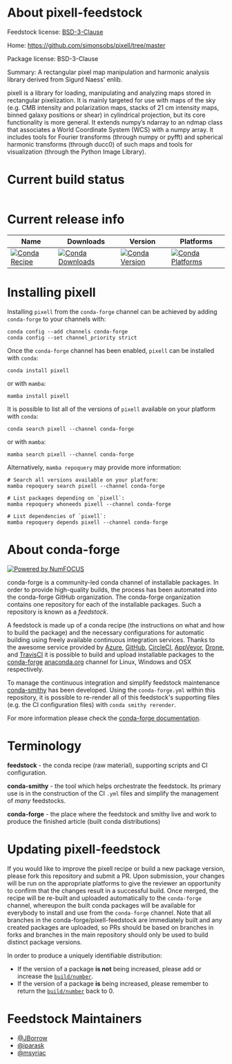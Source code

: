 About pixell-feedstock
======================

Feedstock license: [BSD-3-Clause](https://github.com/conda-forge/pixell-feedstock/blob/main/LICENSE.txt)

Home: https://github.com/simonsobs/pixell/tree/master

Package license: BSD-3-Clause

Summary: A rectangular pixel map manipulation and harmonic analysis library derived from Sigurd Naess' enlib.

pixell is a library for loading, manipulating and analyzing maps stored in
rectangular pixelization. It is mainly targeted for use with maps of the
sky (e.g. CMB intensity and polarization maps, stacks of 21 cm intensity
maps, binned galaxy positions or shear) in cylindrical projection, but
its core functionality is more general. It extends numpy’s ndarray to an
ndmap class that associates a World Coordinate System (WCS) with a numpy
array. It includes tools for Fourier transforms (through numpy or pyfft)
and spherical harmonic transforms (through ducc0) of such maps and tools
for visualization (through the Python Image Library).


Current build status
====================


<table>
</table>

Current release info
====================

| Name | Downloads | Version | Platforms |
| --- | --- | --- | --- |
| [![Conda Recipe](https://img.shields.io/badge/recipe-pixell-green.svg)](https://anaconda.org/conda-forge/pixell) | [![Conda Downloads](https://img.shields.io/conda/dn/conda-forge/pixell.svg)](https://anaconda.org/conda-forge/pixell) | [![Conda Version](https://img.shields.io/conda/vn/conda-forge/pixell.svg)](https://anaconda.org/conda-forge/pixell) | [![Conda Platforms](https://img.shields.io/conda/pn/conda-forge/pixell.svg)](https://anaconda.org/conda-forge/pixell) |

Installing pixell
=================

Installing `pixell` from the `conda-forge` channel can be achieved by adding `conda-forge` to your channels with:

```
conda config --add channels conda-forge
conda config --set channel_priority strict
```

Once the `conda-forge` channel has been enabled, `pixell` can be installed with `conda`:

```
conda install pixell
```

or with `mamba`:

```
mamba install pixell
```

It is possible to list all of the versions of `pixell` available on your platform with `conda`:

```
conda search pixell --channel conda-forge
```

or with `mamba`:

```
mamba search pixell --channel conda-forge
```

Alternatively, `mamba repoquery` may provide more information:

```
# Search all versions available on your platform:
mamba repoquery search pixell --channel conda-forge

# List packages depending on `pixell`:
mamba repoquery whoneeds pixell --channel conda-forge

# List dependencies of `pixell`:
mamba repoquery depends pixell --channel conda-forge
```


About conda-forge
=================

[![Powered by
NumFOCUS](https://img.shields.io/badge/powered%20by-NumFOCUS-orange.svg?style=flat&colorA=E1523D&colorB=007D8A)](https://numfocus.org)

conda-forge is a community-led conda channel of installable packages.
In order to provide high-quality builds, the process has been automated into the
conda-forge GitHub organization. The conda-forge organization contains one repository
for each of the installable packages. Such a repository is known as a *feedstock*.

A feedstock is made up of a conda recipe (the instructions on what and how to build
the package) and the necessary configurations for automatic building using freely
available continuous integration services. Thanks to the awesome service provided by
[Azure](https://azure.microsoft.com/en-us/services/devops/), [GitHub](https://github.com/),
[CircleCI](https://circleci.com/), [AppVeyor](https://www.appveyor.com/),
[Drone](https://cloud.drone.io/welcome), and [TravisCI](https://travis-ci.com/)
it is possible to build and upload installable packages to the
[conda-forge](https://anaconda.org/conda-forge) [anaconda.org](https://anaconda.org/)
channel for Linux, Windows and OSX respectively.

To manage the continuous integration and simplify feedstock maintenance
[conda-smithy](https://github.com/conda-forge/conda-smithy) has been developed.
Using the ``conda-forge.yml`` within this repository, it is possible to re-render all of
this feedstock's supporting files (e.g. the CI configuration files) with ``conda smithy rerender``.

For more information please check the [conda-forge documentation](https://conda-forge.org/docs/).

Terminology
===========

**feedstock** - the conda recipe (raw material), supporting scripts and CI configuration.

**conda-smithy** - the tool which helps orchestrate the feedstock.
                   Its primary use is in the construction of the CI ``.yml`` files
                   and simplify the management of *many* feedstocks.

**conda-forge** - the place where the feedstock and smithy live and work to
                  produce the finished article (built conda distributions)


Updating pixell-feedstock
=========================

If you would like to improve the pixell recipe or build a new
package version, please fork this repository and submit a PR. Upon submission,
your changes will be run on the appropriate platforms to give the reviewer an
opportunity to confirm that the changes result in a successful build. Once
merged, the recipe will be re-built and uploaded automatically to the
`conda-forge` channel, whereupon the built conda packages will be available for
everybody to install and use from the `conda-forge` channel.
Note that all branches in the conda-forge/pixell-feedstock are
immediately built and any created packages are uploaded, so PRs should be based
on branches in forks and branches in the main repository should only be used to
build distinct package versions.

In order to produce a uniquely identifiable distribution:
 * If the version of a package **is not** being increased, please add or increase
   the [``build/number``](https://docs.conda.io/projects/conda-build/en/latest/resources/define-metadata.html#build-number-and-string).
 * If the version of a package **is** being increased, please remember to return
   the [``build/number``](https://docs.conda.io/projects/conda-build/en/latest/resources/define-metadata.html#build-number-and-string)
   back to 0.

Feedstock Maintainers
=====================

* [@JBorrow](https://github.com/JBorrow/)
* [@iparask](https://github.com/iparask/)
* [@msyriac](https://github.com/msyriac/)


